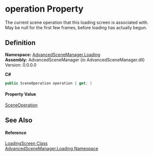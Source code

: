 # operation Property


The current scene operation that this loading screen is associated with. May be null for the first few frames, before loading has actually begun.



## Definition
**Namespace:** <a href="N_AdvancedSceneManager_Loading">AdvancedSceneManager.Loading</a>  
**Assembly:** AdvancedSceneManager (in AdvancedSceneManager.dll) Version: 0.0.0.0

**C#**
``` C#
public SceneOperation operation { get; }
```



#### Property Value
<a href="T_AdvancedSceneManager_Core_SceneOperation">SceneOperation</a>

## See Also


#### Reference
<a href="T_AdvancedSceneManager_Loading_LoadingScreen">LoadingScreen Class</a>  
<a href="N_AdvancedSceneManager_Loading">AdvancedSceneManager.Loading Namespace</a>  
